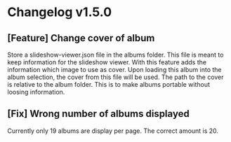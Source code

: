 # Changelog v1.5.0
## [Feature] Change cover of album
Store a slideshow-viewer.json file in the albums folder.
This file is meant to keep information for the slideshow viewer.
With this feature adds the information which image to use as cover.
Upon loading this album into the album selection, the cover from this file will be used.
The path to the cover is relative to the album folder.
This is to make albums portable without loosing information.

## [Fix] Wrong number of albums displayed
Currently only 19 albums are display per page.
The correct amount is 20.